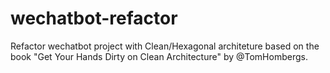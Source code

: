# wechatbot-refactor
Refactor wechatbot project with Clean/Hexagonal architeture based on the book "Get Your Hands Dirty on Clean Architecture" by @TomHombergs.  
